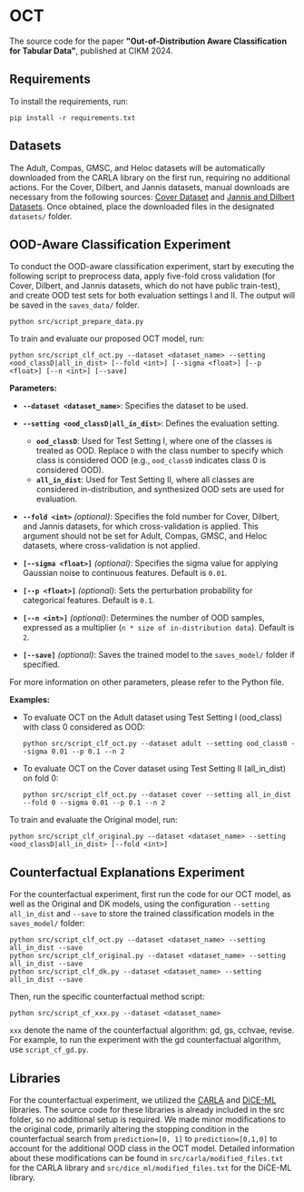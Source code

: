 # OCT

The source code for the paper **"Out-of-Distribution Aware Classification for Tabular Data"**, published at CIKM 2024.


## Requirements

To install the requirements, run:

```setup
pip install -r requirements.txt
```

## Datasets
The Adult, Compas, GMSC, and Heloc datasets will be automatically downloaded from the CARLA library on the first run, requiring no additional actions. For the Cover, Dilbert, and Jannis datasets, manual downloads are necessary from the following sources: [Cover Dataset](https://archive.ics.uci.edu/ml/datasets/covertype) and [Jannis and Dilbert Datasets](https://automl.chalearn.org/data). Once obtained, place the downloaded files in the designated `datasets/` folder.

## OOD-Aware Classification Experiment

To conduct the OOD-aware classification experiment, start by executing the following script to preprocess data, apply five-fold cross validation (for Cover, Dilbert, and Jannis datasets, which do not have public train-test), and create OOD test sets for both evaluation settings I and II. The output will be saved in the `saves_data/` folder.

```
python src/script_prepare_data.py
```

To train and evaluate our proposed OCT model, run:

```
python src/script_clf_oct.py --dataset <dataset_name> --setting <ood_classD|all_in_dist> [--fold <int>] [--sigma <float>] [--p <float>] [--n <int>] [--save]
```

**Parameters:**

- **`--dataset <dataset_name>`**: Specifies the dataset to be used.

- **`--setting <ood_classD|all_in_dist>`**: Defines the evaluation setting.
  - **`ood_classD`**: Used for Test Setting I, where one of the classes is treated as OOD. Replace `D` with the class number to specify which class is considered OOD (e.g., `ood_class0` indicates class 0 is considered OOD).
  - **`all_in_dist`**: Used for Test Setting II, where all classes are considered in-distribution, and synthesized OOD sets are used for evaluation.

- **`--fold <int>`** *(optional)*: Specifies the fold number for Cover, Dilbert, and Jannis datasets, for which cross-validation is applied. This argument should not be set for Adult, Compas, GMSC, and Heloc datasets, where cross-validation is not applied.

- **`[--sigma <float>]`** *(optional)*: Specifies the sigma value for applying Gaussian noise to continuous features. Default is `0.01`.

- **`[--p <float>]`** *(optional)*: Sets the perturbation probability for categorical features. Default is `0.1`.

- **`[--n <int>]`** *(optional)*: Determines the number of OOD samples, expressed as a multiplier (`n * size of in-distribution data`). Default is `2`.

- **`[--save]`** *(optional)*: Saves the trained model to the `saves_model/` folder if specified.

For more information on other parameters, please refer to the Python file.

**Examples:**
- To evaluate OCT on the Adult dataset using Test Setting I (ood_class) with class 0 considered as OOD:
  ```
  python src/script_clf_oct.py --dataset adult --setting ood_class0 --sigma 0.01 --p 0.1 --n 2
  ```
- To evaluate OCT on the Cover dataset using Test Setting II (all_in_dist) on fold 0:
  ```
  python src/script_clf_oct.py --dataset cover --setting all_in_dist --fold 0 --sigma 0.01 --p 0.1 --n 2
  ```


To train and evaluate the Original model, run:
```
python src/script_clf_original.py --dataset <dataset_name> --setting <ood_classD|all_in_dist> [--fold <int>]
```


## Counterfactual Explanations Experiment

For the counterfactual experiment, first run the code for our OCT model, as well as the Original and DK models, using the configuration `--setting all_in_dist` and `--save` to store the trained classification models in the `saves_model/` folder:

```
python src/script_clf_oct.py --dataset <dataset_name> --setting all_in_dist --save
python src/script_clf_original.py --dataset <dataset_name> --setting all_in_dist --save
python src/script_clf_dk.py --dataset <dataset_name> --setting all_in_dist --save
```

Then, run the specific counterfactual method script:
```
python src/script_cf_xxx.py --dataset <dataset_name>
```
`xxx` denote the name of the counterfactual algorithm: gd, gs, cchvae, revise. For example, to run the experiment with the gd counterfactual algorithm, use `script_cf_gd.py`.



## Libraries

For the counterfactual experiment, we utilized the [CARLA](https://github.com/carla-recourse/CARLA) and [DiCE-ML](https://github.com/interpretml/DiCE) libraries. The source code for these libraries is already included in the src folder, so no additional setup is required. We made minor modifications to the original code, primarily altering the stopping condition in the counterfactual search from `prediction=[0, 1]` to `prediction=[0,1,0]` to account for the additional OOD class in the OCT model. Detailed information about these modifications can be found in `src/carla/modified_files.txt` for the CARLA library and `src/dice_ml/modified_files.txt` for the DiCE-ML library.
